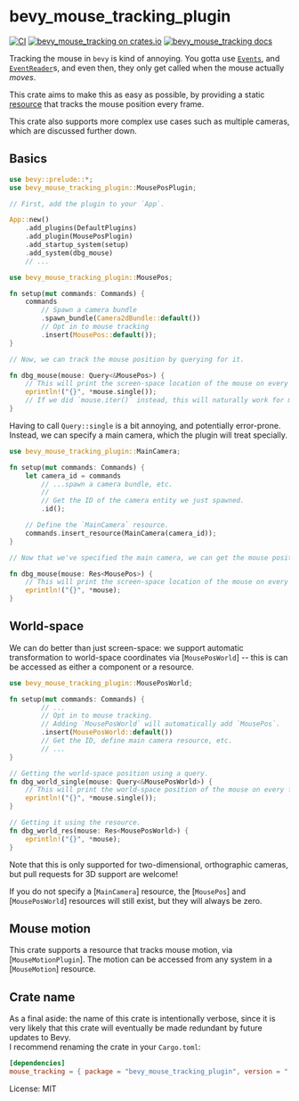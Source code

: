 # bevy_mouse_tracking_plugin

<!-- cargo-rdme start -->

[![CI](https://github.com/JoJoJet/bevy-mouse-tracking/actions/workflows/ci.yml/badge.svg)](https://github.com/JoJoJet/bevy-mouse-tracking/workflows/ci.yml)
[![bevy_mouse_tracking on crates.io](https://img.shields.io/crates/v/bevy_mouse_tracking_plugin.svg)](https://crates.io/crates/bevy_mouse_tracking_plugin)
[![bevy_mouse_tracking docs](https://img.shields.io/badge/docs-docs.rs-orange.svg)](https://docs.rs/bevy_mouse_tracking_plugin)

Tracking the mouse in `bevy` is kind of annoying.
You gotta use [`Events`], and [`EventReader`]s, and even then, they only
get called when the mouse actually *moves*.

[`Events`]: bevy::ecs::event::Events
[`EventReader`]: bevy::ecs::event::EventReader

This crate aims to make this as easy as possible, by providing a
static [resource](bevy::ecs::system::Res) that tracks the mouse position every frame.

This crate also supports more complex use cases such as multiple cameras, which are discussed further down.

## Basics

```rust
use bevy::prelude::*;
use bevy_mouse_tracking_plugin::MousePosPlugin;

// First, add the plugin to your `App`.

App::new()
    .add_plugins(DefaultPlugins)
    .add_plugin(MousePosPlugin)
    .add_startup_system(setup)
    .add_system(dbg_mouse)
    // ...

use bevy_mouse_tracking_plugin::MousePos;

fn setup(mut commands: Commands) {
    commands
        // Spawn a camera bundle
        .spawn_bundle(Camera2dBundle::default())
        // Opt in to mouse tracking
        .insert(MousePos::default());
}

// Now, we can track the mouse position by querying for it.

fn dbg_mouse(mouse: Query<&MousePos>) {
    // This will print the screen-space location of the mouse on every frame.
    eprintln!("{}", *mouse.single());
    // If we did `mouse.iter()` instead, this will naturally work for multiple cameras.
}
```

Having to call `Query::single` is a bit annoying, and potentially error-prone.
Instead, we can specify a main camera, which the plugin will treat specially.

```rust
use bevy_mouse_tracking_plugin::MainCamera;

fn setup(mut commands: Commands) {
    let camera_id = commands
        // ...spawn a camera bundle, etc.
        //
        // Get the ID of the camera entity we just spawned.
        .id();

    // Define the `MainCamera` resource.
    commands.insert_resource(MainCamera(camera_id));
}

// Now that we've specified the main camera, we can get the mouse position using a global resource.

fn dbg_mouse(mouse: Res<MousePos>) {
    // This will print the screen-space location of the mouse on every frame.
    eprintln!("{}", *mouse);
}
```

## World-space

We can do better than just screen-space: we support automatic
transformation to world-space coordinates via [`MousePosWorld`]
-- this is can be accessed as either a component or a resource.

```rust
use bevy_mouse_tracking_plugin::MousePosWorld;

fn setup(mut commands: Commands) {
        // ...
        // Opt in to mouse tracking.
        // Adding `MousePosWorld` will automatically add `MousePos`.
        .insert(MousePosWorld::default())
        // Get the ID, define main camera resource, etc.
        // ...
}

// Getting the world-space position using a query.
fn dbg_world_single(mouse: Query<&MousePosWorld>) {
    // This will print the world-space position of the mouse on every frame.
    eprintln!("{}", *mouse.single());
}

// Getting it using the resource.
fn dbg_world_res(mouse: Res<MousePosWorld>) {
    eprintln!("{}", *mouse);
}
```

Note that this is only supported for two-dimensional, orthographic cameras,
but pull requests for 3D support are welcome!

If you do not specify a [`MainCamera`] resource, the [`MousePos`] and [`MousePosWorld`]
resources will still exist, but they will always be zero.

## Mouse motion

This crate supports a resource that tracks mouse motion, via [`MouseMotionPlugin`].
The motion can be accessed from any system in a [`MouseMotion`] resource.

[`Res`]: bevy::ecs::system::Res

<!-- cargo-rdme end -->

## Crate name

As a final aside: the name of this crate is intentionally verbose,
since it is very likely that this crate will eventually be made redundant by future updates to Bevy.  
I recommend renaming the crate in your `Cargo.toml`:
```toml
[dependencies]
mouse_tracking = { package = "bevy_mouse_tracking_plugin", version = "..." }
```

License: MIT
